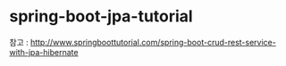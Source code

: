 # spring-boot-jpa-tutorial

참고 : http://www.springboottutorial.com/spring-boot-crud-rest-service-with-jpa-hibernate
